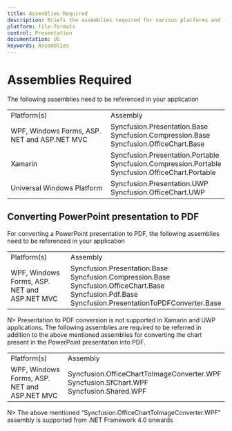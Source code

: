 ```yaml
---
title: Assemblies Required
description: Briefs the assemblies required for various platforms and frameworks.
platform: file-formats
control: Presentation
documentation: UG
keywords: Assemblies
---
```

# Assemblies Required

The following assemblies need to be referenced in your application
<table>
<tr>
<td>
Platform(s)<br/>
</td>
<td>
Assembly<br/>
</td>
</tr>
<tr>
<td>
WPF, Windows Forms, ASP. NET and ASP.NET MVC<br/>
</td>
<td>
Syncfusion.Presentation.Base<br/>
Syncfusion.Compression.Base<br/>
Syncfusion.OfficeChart.Base<br/>
</td>
</tr>
<tr>
<td>
Xamarin<br/></td><td>
Syncfusion.Presentation.Portable<br/>Syncfusion.Compression.Portable<br/>Syncfusion.OfficeChart.Portable<br/></td></tr>
<tr>
<td>
Universal Windows Platform<br/></td><td>
Syncfusion.Presentation.UWP<br/>Syncfusion.OfficeChart.UWP<br/></td></tr>
</table>

## Converting PowerPoint presentation to PDF

For converting a PowerPoint presentation to PDF, the following assemblies need to be referenced in your application
<table>
<tr>
<td>
Platform(s)<br/>
</td>
<td>
Assembly<br/>
</td>
</tr>
<tr>
<td>
WPF, Windows Forms, ASP. NET and ASP.NET MVC<br/>
</td>
<td>
Syncfusion.Presentation.Base<br/>
Syncfusion.Compression.Base<br/>
Syncfusion.OfficeChart.Base<br/>
Syncfusion.Pdf.Base<br/>
Syncfusion.PresentationToPDFConverter.Base<br/>
</td>
</tr>
</table>
N> Presentation to PDF conversion is not supported in Xamarin and UWP applications.
The following assemblies are required to be referred in addition to the above mentioned assemblies for converting the chart present in the PowerPoint presentation into PDF.
<table>
<tr>
<td>
Platform(s)<br/>
</td>
<td>
Assembly<br/>
</td>
</tr>
<tr>
<td>
WPF, Windows Forms, ASP. NET and ASP.NET MVC</br>
</td>
<td>
Syncfusion.OfficeChartToImageConverter.WPF<br/>
Syncfusion.SfChart.WPF<br/>
Syncfusion.Shared.WPF<br/>
</td>
</tr>
</table>
N> The above mentioned “Syncfusion.OfficeChartToImageConverter.WPF” assembly is supported from .NET Framework 4.0 onwards
